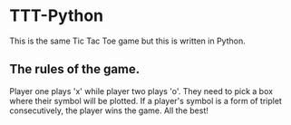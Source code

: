 # TTT-Python
This is the same Tic Tac Toe game but this is written in Python.

## The rules of the game.
Player one plays 'x' while player two plays 'o'. They need to pick a box where their symbol will be plotted. 
If a player's symbol is a form of triplet consecutively, the player wins the game. All the best!
